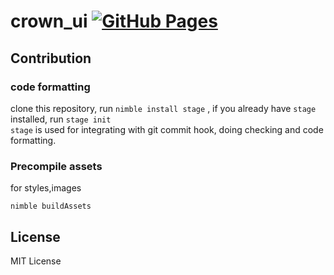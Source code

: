 # crown_ui  [![GitHub Pages](https://github.com/bung87/crown_ui/actions/workflows/pages.yml/badge.svg?branch=devel)](https://github.com/bung87/crown_ui/actions/workflows/pages.yml)

## Contribution  

### code formatting  
clone this repository, run `nimble install stage` , if you already have `stage` installed, run `stage init`  
`stage` is used for integrating with git commit hook, doing checking and code formatting.  

### Precompile assets  
for styles,images  

`nimble buildAssets`

## License  

MIT License